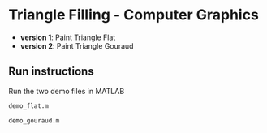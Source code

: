 # Triangle Filling - Computer Graphics

* **version 1**: Paint Triangle Flat
* **version 2**: Paint Triangle Gouraud

## Run instructions

Run the two demo files in MATLAB

```bash
demo_flat.m
```

```bash
demo_gouraud.m
```
